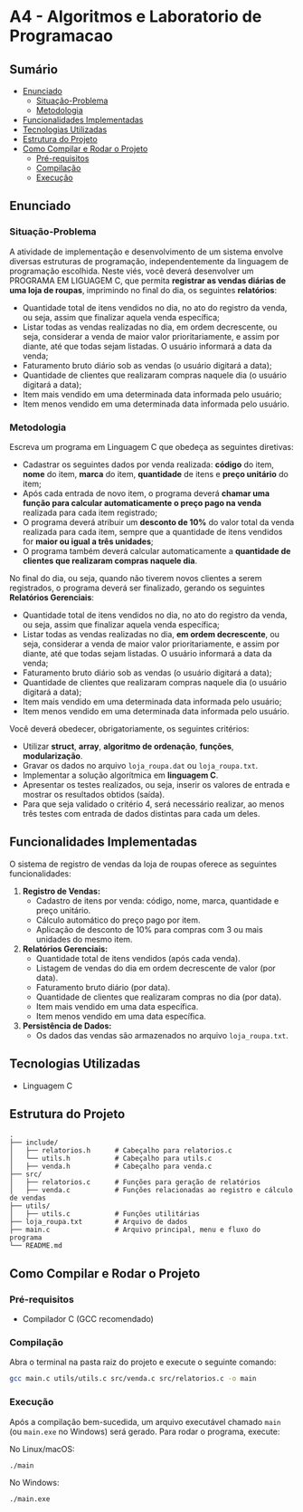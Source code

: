 # A4 - Algoritmos e Laboratorio de Programacao

## Sumário
- [Enunciado](#enunciado)
  - [Situação-Problema](#situação-problema)
  - [Metodologia](#metodologia)
- [Funcionalidades Implementadas](#funcionalidades-implementadas)
- [Tecnologias Utilizadas](#tecnologias-utilizadas)
- [Estrutura do Projeto](#estrutura-do-projeto)
- [Como Compilar e Rodar o Projeto](#como-compilar-e-rodar-o-projeto)
  - [Pré-requisitos](#pré-requisitos)
  - [Compilação](#compilação)
  - [Execução](#execução)

## Enunciado

### Situação-Problema

A atividade de implementação e desenvolvimento de um sistema envolve diversas estruturas de programação, independentemente da linguagem de programação escolhida. Neste viés, você deverá desenvolver um PROGRAMA EM LIGUAGEM C, que permita **registrar as vendas diárias de uma loja de roupas**, imprimindo no final do dia, os seguintes **relatórios**:

- Quantidade total de itens vendidos no dia, no ato do registro da venda, ou seja, assim que finalizar aquela venda específica;
- Listar todas as vendas realizadas no dia, em ordem decrescente, ou seja, considerar a venda de maior valor prioritariamente, e assim por diante, até que todas sejam listadas. O usuário informará a data da venda;
- Faturamento bruto diário sob as vendas (o usuário digitará a data);
- Quantidade de clientes que realizaram compras naquele dia (o usuário digitará a data);
- Item mais vendido em uma determinada data informada pelo usuário;
- Item menos vendido em uma determinada data informada pelo usuário.

### Metodologia

Escreva um programa em Linguagem C que obedeça as seguintes diretivas:

- Cadastrar os seguintes dados por venda realizada: **código** do item, **nome** do item, **marca** do item, **quantidade** de itens e **preço unitário** do item;
- Após cada entrada de novo item, o programa deverá **chamar uma função para calcular automaticamente o preço pago na venda** realizada para cada item registrado;
- O programa deverá atribuir um **desconto de 10%** do valor total da venda realizada para cada item, sempre que a quantidade de itens vendidos for **maior ou igual a três unidades**;
- O programa também deverá calcular automaticamente a **quantidade de clientes que realizaram compras naquele dia**.

No final do dia, ou seja, quando não tiverem novos clientes a serem registrados, o programa deverá ser finalizado, gerando os seguintes **Relatórios Gerenciais**:

- Quantidade total de itens vendidos no dia, no ato do registro da venda, ou seja, assim que finalizar aquela venda específica;
- Listar todas as vendas realizadas no dia, **em ordem decrescente**, ou seja, considerar a venda de maior valor prioritariamente, e assim por diante, até que todas sejam listadas. O usuário informará a data da venda;
- Faturamento bruto diário sob as vendas (o usuário digitará a data);
- Quantidade de clientes que realizaram compras naquele dia (o usuário digitará a data);
- Item mais vendido em uma determinada data informada pelo usuário;
- Item menos vendido em uma determinada data informada pelo usuário.

Você deverá obedecer, obrigatoriamente, os seguintes critérios:

- Utilizar **struct**, **array**, **algoritmo de ordenação**, **funções**, **modularização**.
- Gravar os dados no arquivo `loja_roupa.dat` ou `loja_roupa.txt`.
- Implementar a solução algorítmica em **linguagem C**.
- Apresentar os testes realizados, ou seja, inserir os valores de entrada e mostrar os resultados obtidos (saída).
- Para que seja validado o critério 4, será necessário realizar, ao menos três testes com entrada de dados distintas para cada um deles.

## Funcionalidades Implementadas

O sistema de registro de vendas da loja de roupas oferece as seguintes funcionalidades:

1.  **Registro de Vendas:**
    *   Cadastro de itens por venda: código, nome, marca, quantidade e preço unitário.
    *   Cálculo automático do preço pago por item.
    *   Aplicação de desconto de 10% para compras com 3 ou mais unidades do mesmo item.
2.  **Relatórios Gerenciais:**
    *   Quantidade total de itens vendidos (após cada venda).
    *   Listagem de vendas do dia em ordem decrescente de valor (por data).
    *   Faturamento bruto diário (por data).
    *   Quantidade de clientes que realizaram compras no dia (por data).
    *   Item mais vendido em uma data específica.
    *   Item menos vendido em uma data específica.
3.  **Persistência de Dados:**
    *   Os dados das vendas são armazenados no arquivo `loja_roupa.txt`.

## Tecnologias Utilizadas

- Linguagem C

## Estrutura do Projeto

```
.
├── include/
│   ├── relatorios.h      # Cabeçalho para relatorios.c
│   └── utils.h           # Cabeçalho para utils.c
│   ├── venda.h           # Cabeçalho para venda.c
├── src/
│   ├── relatorios.c      # Funções para geração de relatórios
│   ├── venda.c           # Funções relacionadas ao registro e cálculo de vendas
├── utils/
│   ├── utils.c           # Funções utilitárias
├── loja_roupa.txt        # Arquivo de dados 
├── main.c                # Arquivo principal, menu e fluxo do programa
└── README.md
```

## Como Compilar e Rodar o Projeto

### Pré-requisitos

- Compilador C (GCC recomendado)

### Compilação

Abra o terminal na pasta raiz do projeto e execute o seguinte comando:

```bash
gcc main.c utils/utils.c src/venda.c src/relatorios.c -o main
```

### Execução

Após a compilação bem-sucedida, um arquivo executável chamado `main` (ou `main.exe` no Windows) será gerado. Para rodar o programa, execute:

No Linux/macOS:
```bash
./main
```

No Windows:
```bash
./main.exe
```
